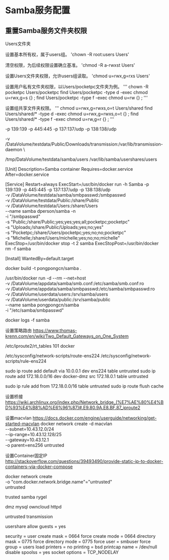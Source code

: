 Samba服务配置
====================

重置Samba服务文件夹权限
--------------------

Users文件夹

设置基本所有权，属于users组。
'chown -R root:users Users'

清空权限，为后续权限设置确立基准。
'chmod -R a-rwxst Users'

设置Users文件夹权限，允许users组读取。
'chmod u=rwx,g=rxs Users'

设置用户私有文件夹权限，以Users/pocketpc文件夹为例。
'''
chown -R pocketpc Users/pocketpc
find Users/pocketpc -type d -exec chmod u=rwx,g=s {} \;
find Users/pocketpc -type f -exec chmod u=rw {} \;
'''

设置组共享文件夹权限。
'''
chmod u=rwx,g=rwxs,o=t Users/shared
find Users/shared/* -type d -exec chmod u=rwx,g=rwxs,o=t {} \;
find Users/shared/* -type f -exec chmod u=rw,g=r {} \;
'''



-p 139:139 -p 445:445 -p 137:137/udp -p 138:138/udp

-v /DataVolume/testdata/Public/Downloads/transmission:/var/lib/transmission-daemon \


/tmp/DataVolume/testdata/samba/users
/var/lib/samba/usershares/users

[Unit]
Description=Samba container
Requires=docker.service
After=docker.service

[Service]
Restart=always
ExecStart=/usr/bin/docker run -h Samba -p 139:139 -p 445:445 -p 137:137/udp -p 138:138/udp \
        -v /DataVolume/testdata/samba/smbpasswd:/smbpasswd \
        -v /DataVolume/testdata/Public:/share/Public \
        -v /DataVolume/testdata/Users:/share/Users \
        --name samba dperson/samba -n \
        -i "/smbpasswd" \
        -s "Public;/share/Public;yes;yes;yes;all;pocketpc;pocketpc" \
        -s "Uploads;/share/Public/Uploads;yes;no;yes" \
        -s "Pocketpc;/share/Users/pocketpc;yes;no;no;pocketpc" \
        -s "Michelle;/share/Users/michelle;yes;no;no;michelle"
ExecStop=/usr/bin/docker stop -t 2 samba
ExecStopPost=/usr/bin/docker rm -f samba

[Install]
WantedBy=default.target

		
docker build -t pongpongcn/samba .

/usr/bin/docker run -d --rm --net=host \
        -v /DataVolume/appdata/samba/smb.conf:/etc/samba/smb.conf:ro \
        -v /DataVolume/appdata/samba/smbpasswd:/etc/samba/smbpasswd:ro \
        -v /DataVolume/userdata/users:/srv/samba/users \
        -v /DataVolume/userdata/public:/srv/samba/public \
        --name samba pongpongcn/samba \
        -i "/etc/samba/smbpasswd"

docker logs -f samba





设置策略路由
https://www.thomas-krenn.com/en/wiki/Two_Default_Gateways_on_One_System

/etc/iproute2/rt_tables
101     docker

/etc/sysconfig/network-scripts/route-ens224
/etc/sysconfig/network-scripts/rule-ens224

sudo ip route add default via 10.0.0.1 dev ens224 table untrusted
sudo ip route add 172.18.0.0/16 dev docker-dmz src 172.18.0.1 table untrusted

sudo ip rule add from 172.18.0.0/16 table untrusted
sudo ip route flush cache

设置桥接
https://wiki.archlinux.org/index.php/Network_bridge_(%E7%AE%80%E4%BD%93%E4%B8%AD%E6%96%87)#.E9.80.9A.E8.BF.87_iproute2

设置macvlan
https://docs.docker.com/engine/userguide/networking/get-started-macvlan
docker network create -d macvlan \
    --subnet=10.43.12.0/24 \
    --ip-range=10.43.12.128/25 \
    --gateway=10.43.12.1  \
    -o parent=ens256 untrusted

设置Container固定IP
http://stackoverflow.com/questions/39493490/provide-static-ip-to-docker-containers-via-docker-compose


docker network create \
-o "com.docker.network.bridge.name"="untrusted" \
untrusted


trusted
samba
rygel

dmz
mysql
owncloud
httpd

untrusted
transmission


   usershare allow guests = yes

   security = user
   create mask = 0664
   force create mode = 0664
   directory mask = 0775
   force directory mode = 0775
   force user = smbuser
   force group = users
   load printers = no
   printing = bsd
   printcap name = /dev/null
   disable spoolss = yes
   socket options = TCP_NODELAY